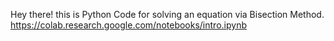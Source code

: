 Hey there!
this is Python Code for solving an equation via Bisection Method.
https://colab.research.google.com/notebooks/intro.ipynb
